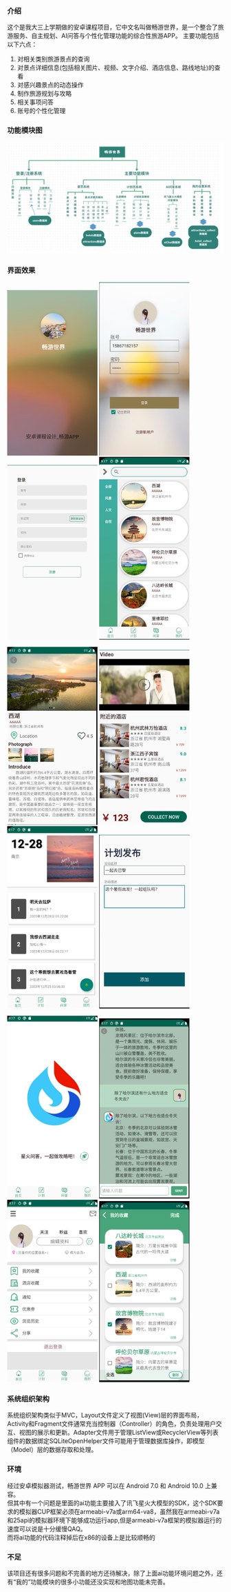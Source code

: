 ### 介绍
这个是我大三上学期做的安卓课程项目，它中文名叫做畅游世界，是一个整合了旅游服务、自主规划、AI问答与个性化管理功能的综合性旅游APP。
主要功能包括以下六点：
1. 对相关类别旅游景点的查询
2. 对景点详细信息(包括相关图片、视频、文字介绍、酒店信息、路线地址)的查看
3. 对感兴趣景点的动态操作
4. 制作旅游规划与攻略
5. 相关事项问答
6. 账号的个性化管理

### 功能模块图
![image](https://github.com/Yaqu-qx/TravelerDemo/blob/master/images/%E5%9B%BE%E7%89%871.png)

### 界面效果
<img src="https://github.com/Yaqu-qx/TravelerDemo/blob/master/images/%E5%9B%BE%E7%89%872.png" width="210px"> <img src="https://github.com/Yaqu-qx/TravelerDemo/blob/master/images/%E5%9B%BE%E7%89%873.png" width="210px"> <img src="https://github.com/Yaqu-qx/TravelerDemo/blob/master/images/%E5%9B%BE%E7%89%874.png" width="210px"> <img src="https://github.com/Yaqu-qx/TravelerDemo/blob/master/images/%E5%9B%BE%E7%89%875.png" width="210px">

<img src="https://github.com/Yaqu-qx/TravelerDemo/blob/master/images/%E5%9B%BE%E7%89%876.png" width="210px"> <img src="https://github.com/Yaqu-qx/TravelerDemo/blob/master/images/%E5%9B%BE%E7%89%877.png" width="210px"> <img src="https://github.com/Yaqu-qx/TravelerDemo/blob/master/images/%E5%9B%BE%E7%89%878.png" width="210px"> <img src="https://github.com/Yaqu-qx/TravelerDemo/blob/master/images/%E5%9B%BE%E7%89%879.png" width="210px">

<img src="https://github.com/Yaqu-qx/TravelerDemo/blob/master/images/%E5%9B%BE%E7%89%8710.png" width="210px"> <img src="https://github.com/Yaqu-qx/TravelerDemo/blob/master/images/%E5%9B%BE%E7%89%8711.png" width="210px"> <img src="https://github.com/Yaqu-qx/TravelerDemo/blob/master/images/%E5%9B%BE%E7%89%8712.png" width="210px"> <img src="https://github.com/Yaqu-qx/TravelerDemo/blob/master/images/%E5%9B%BE%E7%89%8713.png" width="210px">

### 系统组织架构
系统组织架构类似于MVC，Layout文件定义了视图(View)层的界面布局，Activity和Fragment文件通常充当控制器（Controller）的角色，负责处理用户交互、视图的展示和更新。Adapter文件用于管理ListView或RecyclerView等列表组件的数据绑定SQLiteOpenHelper文件可能用于管理数据库操作，即模型（Model）层的数据存取和处理。

### 环境
经过安卓模拟器测试，畅游世界 APP 可以在 Android 7.0 和 Android 10.0 上兼容。 <br>
但其中有一个问题是里面的ai功能主要接入了讯飞星火大模型的SDK，这个SDK要求的模拟器CUP框架必须在armeabi-v7a或arm64-va8，虽然我在armeabi-v7a和25api的模拟器环境下能够成功运行app,但是armeabi-v7a框架的模拟器运行的速度可以说是十分缓慢QAQ。<br>
而将ai功能的代码注释掉后在x86的设备上是比较顺畅的

### 不足
该项目还有很多问题和不完善的地方还待解决，除了上面ai功能环境问题之外，还有“我的”功能模块的很多小功能还没实现和地图功能未完善。
